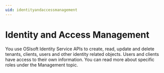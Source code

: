 ```yaml
---
uid: identityandaccessmanagement
---
```


# Identity and Access Management

You use OSIsoft Identity Service APIs to create, read, update and delete tenants, clients, users and other identity related objects. Users and clients have access to their own information. You can read more about specific roles under the Management topic.

